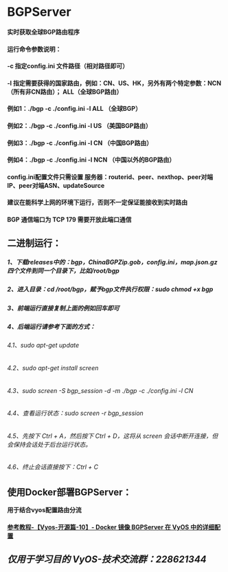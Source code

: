 # BGPServer

**实时获取全球BGP路由程序**

#### 运行命令参数说明： 
#### -c 指定config.ini 文件路径（相对路径即可）<br>
#### -l 指定需要获得的国家路由，例如：CN、US、HK，另外有两个特定参数：NCN（所有非CN路由）； ALL（全球BGP路由） <br>

#### 例如1：./bgp -c ./config.ini -l ALL （全球BGP）<br>
#### 例如2：./bgp -c ./config.ini -l US （美国BGP路由）<br>
#### 例如3：./bgp -c ./config.ini -l CN （中国BGP路由）<br>
#### 例如4：./bgp -c ./config.ini -l NCN （中国以外的BGP路由）<br>

#### config.ini配置文件只需设置 服务器：routerid、peer、nexthop、peer对端IP、peer对端ASN、updateSource <br>

#### 建议在能科学上网的环境下运行，否则不一定保证能接收到实时路由 <br>

#### BGP 通信端口为 TCP 179 需要开放此端口通信 <br>

## 二进制运行：

##### 1、下载releases中的：bgp，ChinaBGPZip.gob，config.ini，map.json.gz 四个文件到同一个目录下，比如/root/bgp
##### 2、进入目录：cd /root/bgp，赋予bgp文件执行权限：sudo chmod +x bgp
##### 3、前端运行直接复制上面的例如回车即可
##### 4、后端运行请参考下面的方式：
###### 4.1、sudo apt-get update
###### 4.2、sudo apt-get install screen
###### 4.3、sudo screen -S bgp_session -d -m ./bgp -c ./config.ini -l CN
###### 4.4、查看运行状态：sudo screen -r bgp_session
###### 4.5、先按下 Ctrl + A，然后按下 Ctrl + D，这将从 screen 会话中断开连接，但会保持会话处于后台运行状态。
###### 4.6、终止会话直接按下：Ctrl + C

## 使用Docker部署BGPServer：

**用于结合vyos配置路由分流**

#### [参考教程-【Vyos-开源篇-10】- Docker 镜像 BGPServer 在 VyOS 中的详细配置](https://yangpin.link/archives/1764.html)

## *仅用于学习目的 VyOS-技术交流群：228621344*
